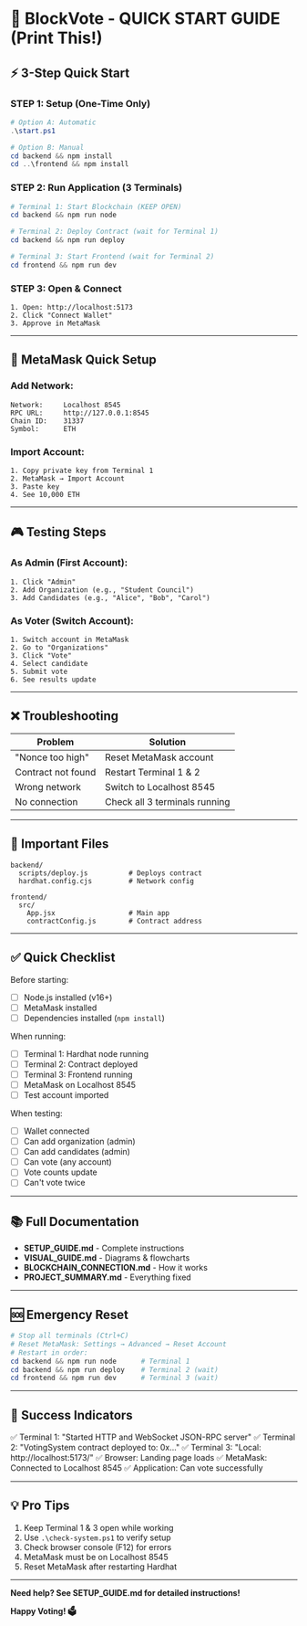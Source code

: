 # 🚀 BlockVote - QUICK START GUIDE (Print This!)

## ⚡ 3-Step Quick Start

### STEP 1: Setup (One-Time Only)
```powershell
# Option A: Automatic
.\start.ps1

# Option B: Manual
cd backend && npm install
cd ..\frontend && npm install
```

### STEP 2: Run Application (3 Terminals)
```powershell
# Terminal 1: Start Blockchain (KEEP OPEN)
cd backend && npm run node

# Terminal 2: Deploy Contract (wait for Terminal 1)
cd backend && npm run deploy

# Terminal 3: Start Frontend (wait for Terminal 2)
cd frontend && npm run dev
```

### STEP 3: Open & Connect
```
1. Open: http://localhost:5173
2. Click "Connect Wallet"
3. Approve in MetaMask
```

---

## 🦊 MetaMask Quick Setup

### Add Network:
```
Network:     Localhost 8545
RPC URL:     http://127.0.0.1:8545
Chain ID:    31337
Symbol:      ETH
```

### Import Account:
```
1. Copy private key from Terminal 1
2. MetaMask → Import Account
3. Paste key
4. See 10,000 ETH
```

---

## 🎮 Testing Steps

### As Admin (First Account):
```
1. Click "Admin"
2. Add Organization (e.g., "Student Council")
3. Add Candidates (e.g., "Alice", "Bob", "Carol")
```

### As Voter (Switch Account):
```
1. Switch account in MetaMask
2. Go to "Organizations"
3. Click "Vote"
4. Select candidate
5. Submit vote
6. See results update
```

---

## ❌ Troubleshooting

| Problem | Solution |
|---------|----------|
| "Nonce too high" | Reset MetaMask account |
| Contract not found | Restart Terminal 1 & 2 |
| Wrong network | Switch to Localhost 8545 |
| No connection | Check all 3 terminals running |

---

## 📁 Important Files

```
backend/
  scripts/deploy.js          # Deploys contract
  hardhat.config.cjs         # Network config

frontend/
  src/
    App.jsx                  # Main app
    contractConfig.js        # Contract address
```

---

## ✅ Quick Checklist

Before starting:
- [ ] Node.js installed (v16+)
- [ ] MetaMask installed
- [ ] Dependencies installed (`npm install`)

When running:
- [ ] Terminal 1: Hardhat node running
- [ ] Terminal 2: Contract deployed
- [ ] Terminal 3: Frontend running
- [ ] MetaMask on Localhost 8545
- [ ] Test account imported

When testing:
- [ ] Wallet connected
- [ ] Can add organization (admin)
- [ ] Can add candidates (admin)
- [ ] Can vote (any account)
- [ ] Vote counts update
- [ ] Can't vote twice

---

## 📚 Full Documentation

- **SETUP_GUIDE.md** - Complete instructions
- **VISUAL_GUIDE.md** - Diagrams & flowcharts
- **BLOCKCHAIN_CONNECTION.md** - How it works
- **PROJECT_SUMMARY.md** - Everything fixed

---

## 🆘 Emergency Reset

```powershell
# Stop all terminals (Ctrl+C)
# Reset MetaMask: Settings → Advanced → Reset Account
# Restart in order:
cd backend && npm run node      # Terminal 1
cd backend && npm run deploy    # Terminal 2 (wait)
cd frontend && npm run dev      # Terminal 3 (wait)
```

---

## 🎯 Success Indicators

✅ Terminal 1: "Started HTTP and WebSocket JSON-RPC server"
✅ Terminal 2: "VotingSystem contract deployed to: 0x..."
✅ Terminal 3: "Local: http://localhost:5173/"
✅ Browser: Landing page loads
✅ MetaMask: Connected to Localhost 8545
✅ Application: Can vote successfully

---

## 💡 Pro Tips

1. Keep Terminal 1 & 3 open while working
2. Use `.\check-system.ps1` to verify setup
3. Check browser console (F12) for errors
4. MetaMask must be on Localhost 8545
5. Reset MetaMask after restarting Hardhat

---

**Need help? See SETUP_GUIDE.md for detailed instructions!**

**Happy Voting! 🗳️**
